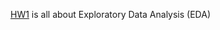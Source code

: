 [HW1](https://github.com/MrymHkmbdi/ADSHW/blob/main/ADS_HW1.ipynb) is all about Exploratory Data Analysis (EDA) 
